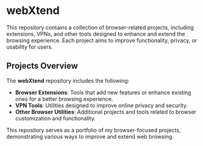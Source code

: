 # webXtend

This repository contains a collection of browser-related projects, including extensions, VPNs, and other tools designed to enhance and extend the browsing experience. Each project aims to improve functionality, privacy, or usability for users.

## Projects Overview

The **webXtend** repository includes the following:

- **Browser Extensions**: Tools that add new features or enhance existing ones for a better browsing experience.
- **VPN Tools**: Utilities designed to improve online privacy and security.
- **Other Browser Utilities**: Additional projects and tools related to browser customization and functionality.

This repository serves as a portfolio of my browser-focused projects, demonstrating various ways to improve and extend web browsing.
